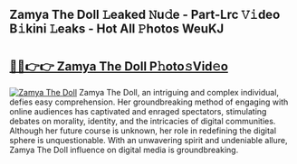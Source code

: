 ## Zamya The Doll 𝙻eaked 𝙽u𝚍e - Part-Lrc 𝚅𝚒deo B𝚒kini 𝙻eaks - Hot All 𝙿hotos WeuKJ

# <h2><a href="http://ld67l92.urlbe.top/?page=Zamya+The+Doll">🔗🔗👉👉 Zamya The Doll P𝚑oto𝚜Vid𝚎o</a></h2>

[![Zamya The Doll](https://i.imgur.com/eBuTRDB.gif)](http://ld67l92.urlbe.top/?page=Zamya+The+Doll)
Zamya The Doll, an intriguing and complex individual, defies easy comprehension. Her groundbreaking method of engaging with online audiences has captivated and enraged spectators, stimulating debates on morality, identity, and the intricacies of digital communities. Although her future course is unknown, her role in redefining the digital sphere is unquestionable. With an unwavering spirit and undeniable allure, Zamya The Doll influence on digital media is groundbreaking.
